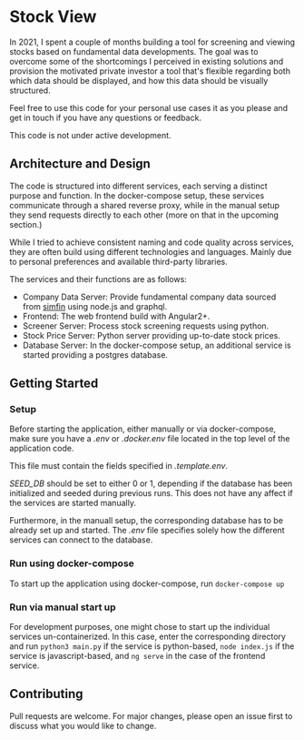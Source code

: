 # Stock View

In 2021, I spent a couple of months building a tool for 
screening and viewing stocks based on fundamental data developments.
The goal was to overcome some of the shortcomings I perceived in existing
solutions and provision the motivated private investor a tool that's 
flexible regarding both which data should be displayed, and how this
data should be visually structured.


Feel free to use this code for your personal use cases it as you please 
and get in touch if you have any questions or feedback.

This code is not under active development.


## Architecture and Design

The code is structured into different services, each serving a distinct
purpose and function. 
In the docker-compose setup, these services communicate through a shared
reverse proxy, while in the manual setup they send requests directly to
each other (more on that in the upcoming section.)

While I tried to achieve consistent naming and code quality across services,
they are often build using different technologies and languages. Mainly due 
to personal preferences and available third-party libraries.

The services and their functions are as follows:
* Company Data Server: Provide fundamental company data sourced from
[simfin](https://simfin.com/) using node.js and graphql.
* Frontend: The web frontend build with Angular2+.
* Screener Server: Process stock screening requests using python.
* Stock Price Server: Python server providing up-to-date stock prices.
* Database Server: In the docker-compose setup, an additional service is 
started providing a postgres database.







## Getting Started

### Setup

Before starting the application, either manually or via docker-compose, make
sure you have a _.env_ or _.docker.env_ file located in the top level of the application code.

This file must contain the fields specified in _.template.env_.

*SEED_DB* should be set to either 0 or 1, depending if the database has been initialized and
seeded during previous runs. This does not have any affect if the 
services are started manually.

Furthermore, in the manuall setup, the corresponding database has to be already set up
and started. The _.env_ file specifies solely how the different services can connect to the database.


### Run using docker-compose

To start up the application using docker-compose, run
`docker-compose up`

### Run via manual start up

For development purposes, one might chose to start up the
individual services un-containerized.
In this case, enter the corresponding directory and run
`python3 main.py` if the service is python-based, `node index.js` if the service is javascript-based, and `ng serve` in the case of the frontend service.

## Contributing

Pull requests are welcome. For major changes, please open an issue first to discuss what you would like to change.
